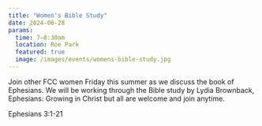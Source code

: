 ```yaml
---
title: "Women's Bible Study"
date: 2024-06-28
params:
  time: 7–8:30am
  location: Roe Park
  featured: true
  image: /images/events/womens-bible-study.jpg
---
```


Join other FCC women Friday this summer as we discuss the book of Ephesians. We will be working through the Bible study by Lydia Brownback, Ephesians: Growing in Christ but all are welcome and join anytime.

Ephesians 3:1-21
